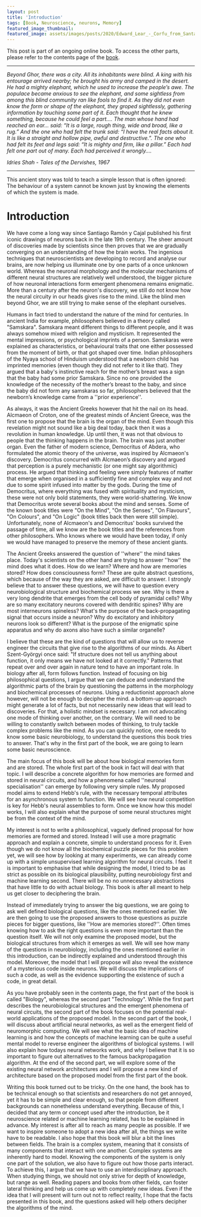 ```yaml
---
layout: post
title: 'Introduction'
tags: [Book, Neuroscience, neurons, Memory]
featured_image_thumbnail:
featured_image: assets/images/posts/2020/Edward_Lear_-_Corfu_from_Santa_Decca_-_Google_Art_Project.jpg
---
```


This post is part of an ongoing online book. To access the other parts, please refer to the contents page of the [book](https://lums.blog/The-Competitive-Neuron).

***

_Beyond Ghor, there was a city. All its inhabitants were blind. A king with his entourage arrived nearby; he brought his army and camped in the desert. He had a mighty elephant, which he used to increase the people’s awe. The populace became anxious to see the elephant, and some sightless from among this blind community ran like fools to find it. As they did not even know the form or shape of the elephant, they groped sightlessly, gathering information by touching some part of it. Each thought that he knew something, because he could feel a part.... The man whose hand had reached an ear... said: “It is a large, rough thing, wide and broad, like a rug.” And the one who had felt the trunk said: “I have the real facts about it. It is like a straight and hollow pipe, awful and destructive.”. The one who had felt its feet and legs said: “It is mighty and firm, like a pillar.” Each had felt one part out of many. Each had perceived it wrongly...._

<cite>Idries Shah - Tales of the Dervishes, 1967</cite>

***

This ancient story was told to teach a simple lesson that is often ignored: The behaviour of a system cannot be known just by knowing the elements of which the system is made.

# Introduction
We have come a long way since  Santiago Ramón y Cajal published his first iconic drawings of neurons back in the late 19th century. The sheer amount of discoveries made by scientists since then proves that we are gradually converging on an understanding of how the brain works. The ingenious techniques that neuroscientists are developing to record and analyse our brains, are now helping us illuminate one by one parts of a once unknown world. Whereas the neuronal morphology and the molecular mechanisms of different neural structures are relatively well understood, the bigger picture of how neuronal interactions form emergent phenomena remains enigmatic. More than a century after the neuron's discovery, we still do not know how the neural circuity in our heads gives rise to the mind. Like the blind men beyond Ghor, we are still trying to make sense of the elephant ourselves.

Humans in fact tried to understand the nature of the mind for centuries. In ancient India for example, philosophers believed in a theory called "Samskara". Samskara meant different things to different people, and it was always somehow mixed with religion and mysticism. It represented the mental impressions, or psychological imprints of a person. Samskaras were explained as characteristics, or behavioural traits that one either possessed from the moment of birth, or that got shaped over time. Indian philosophers  of the Nyaya school of Hinduism understood that a newborn child has imprinted memories (even though they did not refer to it like that). They argued that a baby's instinctive reach for the mother’s breast was a sign that the baby had some prior Samskara. Since no one provided the knowledge of the necessity of the mother’s breast to the baby, and since the baby did not form any samskaras so far, philosophers believed that the newborn’s knowledge came from a ''prior experience''.

As always, it was the Ancient Greeks however that hit the nail on its head. Alcmaeon of Croton, one of the greatest minds of Ancient Greece, was the first one to propose that the brain is the organ of the mind. Even though this revelation might not sound like a big deal today, back then it was a revolution in human knowledge. Up until then, it was not that obvious to people that the thinking happens in the brain. The brain was just another organ. Even the father of modern science, Democritus of Abdera, who formulated the atomic theory of the universe, was inspired by Alcmaeon's discovery. Democritus concurred with Alcmaeon’s discovery and argued that perception is a purely mechanistic (or one might say algorithmic) process. He argued that thinking and feeling were simply features of matter that emerge when organised in a sufficiently fine and complex way and not due to some spirit infused into matter by the gods. During the time of Democritus, where everything was fused with spirituality and mysticism, these were not only bold statements, they were world-shattering. We know that Democritus wrote several books about the mind and senses. Some of the known book titles were "On the Mind", "On the Senses", "On Flavours", "On Colours", and "On Logic" (book titles back then were still simple). Unfortunately, none of Alcmaeon's and Democritus' books survived the passage of time, all we know are the book titles and the references from other philosophers. Who knows where we would have been today, if only we would have managed to preserve the memory of these ancient giants.

The Ancient Greeks answered the question of ''where'' the mind takes place. Today's scientists on the other hand are trying to answer ''how'' the mind does what it does. How do we learn? Where and how are memories stored? How does consciousness form? These are quite abstract questions, which because of the way they are asked, are difficult to answer. I strongly believe that to answer these questions, we will have to question every neurobiological structure and biochemical process we see. Why is there a very long dendrite that emerges from the cell body of pyramidal cells? Why are so many excitatory neurons covered with dendritic spines? Why are most interneurons spineless? What's the purpose of the back-propagating signal that occurs inside a neuron? Why do excitatory and inhibitory neurons look so different? What is the purpose of the enigmatic spine apparatus and why do axons also have such a similar organelle?

I believe that these are the kind of questions that will allow us to reverse engineer the circuits that give rise to the algorithms of our minds. As Albert Szent-Györgyi once said: "If structure does not tell us anything about function, it only means we have not looked at it correctly." Patterns that repeat over and over again in nature tend to have an important role. In biology after all, form follows function. Instead of focusing on big philosophical questions, I argue that we can deduce and understand the algorithmic parts of the brain by questioning the patterns in the morphology and biochemical processes of neurons. Using a reductionist approach alone however, will not be enough to decipher the mind. a bottom-up approach might generate a lot of facts, but not necessarily new ideas that will lead to discoveries. For that, a holistic mindset is necessary. I am not advocating one mode of thinking over another, on the contrary. We will need to be willing to constantly switch between modes of thinking, to truly tackle complex problems like the mind. As you can quickly notice, one needs to know some basic neurobiology, to understand the questions this book tries to answer. That's why in the first part of the book, we are going to learn some basic neuroscience.

The main focus of this book will be about how biological memories form and are stored. The whole first part of the book in fact will deal with that topic. I will describe a concrete algorithm for how memories are formed and stored in neural circuits, and how a phenomena called ''neuronal specialisation'' can emerge by following very simple rules. My proposed model aims to extend Hebb's rule, with the necessary temporal attributes for an asynchronous system to function. We will see how neural competition is key for Hebb's neural assemblies to form. Once we know how this model works, I will also explain what the purpose of some neural structures might be from the context of the mind.

My interest is not to write a philosophical, vaguely defined proposal for how memories are formed and stored. Instead I will use a more pragmatic approach and explain a concrete, simple to understand process for it. Even though we do not know all the biochemical puzzle pieces for this problem yet, we will see how by looking at many experiments, we can already come up with a simple unsupervised learning algorithm for neural circuits. I feel it is important to emphasise that while designing the model, I tried to be as strict as possible on its biological plausibility, putting neurobiology first and machine learning second. There will be no no unnecessary abstractions that have little to do with actual biology. This book is after all meant to help us get closer to deciphering the brain.

Instead of immediately trying to answer the big questions, we are going to ask well defined biological questions, like the ones mentioned earlier. We are then going to use the proposed answers to those questions as puzzle pieces for bigger questions, like ''How are memories stored?''. Often times knowing how to ask the right questions is even more important than the question itself. We will not only examine the proposed model, but the biological structures from which it emerges as well. We will see how many of the questions in neurobiology, including the ones mentioned earlier in this introduction, can be indirectly explained and understood through this model. Moreover, the model that I will propose will also reveal the existence of a mysterious code inside neurons. We will discuss the implications of such a code, as well as the evidence supporting the existence of such a code, in great detail.

As you have probably seen in the contents page, the first part of the book is called "Biology", whereas the second part "Technology". While the first part describes the neurobiological structures and the emergent phenomena of neural circuits, the second part of the book focuses on the potential real-world applications of the proposed model. In the second part of the book, I will discuss about artificial neural networks, as well as the emergent field of neuromorphic computing. We will see what the basic idea of machine learning is and how the concepts of machine learning can be quite a useful mental model to reverse engineer the algorithms of biological systems. I will also explain how todays neural networks work, and why I believe that it is so important to figure out alternatives to the famous backpropagation algorithm. At the end of the second part, we will explore some of the existing neural network architectures and I will propose a new kind of architecture based on the proposed model from the first part of the book.

Writing this book turned out to be tricky. On the one hand, the book has to be technical enough so that scientists and researchers do not get annoyed, yet it has to be simple and clear enough, so that people from different backgrounds can nonetheless understand everything. Because of this, I decided that any term or concept used after the introduction, be it neuroscience related or machine learning related, has to be explained in advance. My interest is after all to reach as many people as possible. If we want to inspire someone to adopt a new idea after all, the things we write have to be readable. I also hope that this book will blur a bit the lines between fields. The brain is a complex system, meaning that it consists of many components that interact with one another. Complex systems are inherently hard to model. Knowing the components of the system is only one part of the solution, we also have to figure out how those parts interact. To achieve this, I argue that we have to use an interdisciplinary approach. When studying things, we should not only strive for depth of knowledge, but range as well. Reading papers and books from other fields, can foster lateral thinking and help us come up with completely new ideas. Even if the idea that I will present will turn out not to reflect reality, I hope that the facts presented in this book, and the questions asked will help others decipher the algorithms of the mind.
